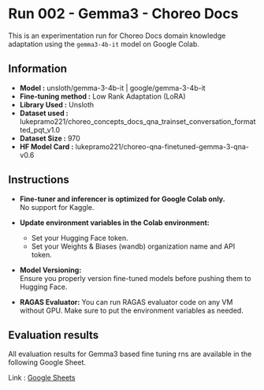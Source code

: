 # Run 002 - Gemma3 - Choreo Docs

This is an experimentation run for Choreo Docs domain knowledge adaptation using the `gemma3-4b-it` model on Google Colab.

## Information
- **Model :** unsloth/gemma-3-4b-it | google/gemma-3-4b-it
- **Fine-tuning method :** Low Rank Adaptation (LoRA)
- **Library Used :** Unsloth
- **Dataset used :** lukepramo221/choreo_concepts_docs_qna_trainset_conversation_formatted_pqt_v1.0
- **Dataset Size :** 970
- **HF Model Card :** lukepramo221/choreo-qna-finetuned-gemma-3-qna-v0.6

## Instructions

- **Fine-tuner and inferencer is optimized for Google Colab only.**  
    No support for Kaggle.

- **Update environment variables in the Colab environment:**
    - Set your Hugging Face token.
    - Set your Weights & Biases (wandb) organization name and API token.

- **Model Versioning:**  
    Ensure you properly version fine-tuned models before pushing them to Hugging Face.

- **RAGAS Evaluator:**
    You can run RAGAS evaluator code on any VM without GPU. Make sure to put the environment variables as needed.

## Evaluation results

All evaluation results for Gemma3 based fine tuning rns are available in the following Google Sheet.

Link : [Google Sheets](https://docs.google.com/spreadsheets/d/1KZn_YtTTuxMAKvPhgGUCArjlBMRYK7k-hgWdNCtvhhM/edit?usp=sharing)